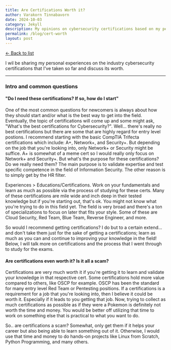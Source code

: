 ```yaml
---
title: Are Certifications Worth it? 
author: Varakorn Tinnabavorn
date: 2024-10-03
category: Jekyll
description: My opinions on cybersecurity certifications based on my personal experience.
permalink: /blog/cert-worth
layout: post
---
```


<div class="back-to-list">
   <a href="{{ site.baseurl }}/blog">← Back to list</a>
</div>

I wil be sharing my personal experiences on the industry cybersecurity certifications that I've taken so far and discuss its worth.

---

### Intro and common questions

#### "Do I need these certifications? If so, how do I start"
One of the most common questions for newcomers is always about how they should start and/or what is the best way to get into the field. Eventually, the topic of certifications will come up and some might ask, "What's the best certifications for Cybersecurity?". Well... there's really no best certifications but there are some that are highly regard for entry level postions. I recommend starting with the basic CompTIA Trifecta certifications which include: A+, Network+, and Security+. But depending on the job that you're looking into, only Network+ or Security might be suffice. A+ is somewhat of a meme cert so I would really only focus on Network+ and Security+. But what's the purpose for these certifications? Do we really need them? The main purpose is to validate expertise and test specific competence in the field of Information Security. The other reason is to simply get by the HR filter. 

Experiences > Educations/Certifications. Work on your fundamentals and learn as much as possible via the process of studying for these certs. Many of these certifications are mile wide and inch deep in their tested knowledge but if you're starting out, that's ok. You might not know what you're trying to do in this field yet. The field is very broad and there's a ton of specializations to focus on later that fits your style. Some of these are Cloud Security, Red Team, Blue Team, Reverse Engineer, and more.

So would I recommend getting certifications? I do but to a certain extend... and don't take them just for the sake of getting a certifications; learn as much as you can and continue to improving your knowledge in the field! Below, I will talk more on certifications and the process that I went through to study for the exams.

#### Are certifications even worth it? Is it all a scam?
Certifications are very much worth it if you're getting it to learn and validate your knowledge in that respective cert. Some certifications hold more value compared to others, like OSCP for example. OSCP has been the standard for many entry level Red Team or Pentesting positions. If a certifications is a requirement for a job that you're looking into, then I believe it could be worth it. Especially if it leads to you getting that job. Now, trying to collect as much certifications as possible as if they were a Pokemon is definitely not worth the time and money. You would be better off utilizing that time to work on something else that is practical to what you want to do.

So.. are certifications a scam? Somewhat, only get them if it helps your career but also being able to learn something out of it. Otherwise, I would use that time and money to do hands-on projects like Linux from Scratch, Python Programming, and many others.
